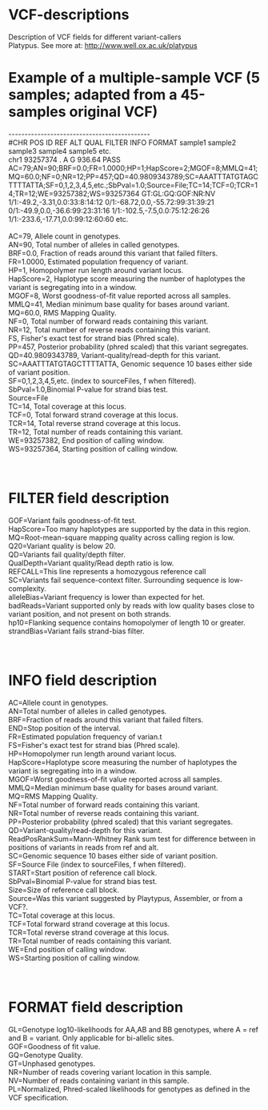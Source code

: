 # VCF-descriptions
Description of VCF fields for different variant-callers
<br>
Platypus. See more at: http://www.well.ox.ac.uk/platypus
<br>
# Example of a multiple-sample VCF (5 samples; adapted from a 45-samples original VCF)<br>
--------------------------------------------<br>
#CHR	POS	ID	REF	ALT	QUAL	FILTER	INFO	FORMAT	sample1	sample2	sample3	sample4	sample5	etc.<br>
chr1	93257374	.	A	G	936.64	PASS	AC=79;AN=90;BRF=0.0;FR=1.0000;HP=1;HapScore=2;MGOF=8;MMLQ=41;MQ=60.0;NF=0;NR=12;PP=457;QD=40.9809343789;SC=AAATTTATGTAGCTTTTATTA;SF=0,1,2,3,4,5,etc.;SbPval=1.0;Source=File;TC=14;TCF=0;TCR=14;TR=12;WE=93257382;WS=93257364	GT:GL:GQ:GOF:NR:NV	1/1:-49.2,-3.31,0.0:33:8:14:12	0/1:-68.72,0.0,-55.72:99:31:39:21	0/1:-49.9,0.0,-36.6:99:23:31:16	1/1:-102.5,-7.5,0.0:75:12:26:26	1/1:-233.6,-17.71,0.0:99:12:60:60	etc.<br>
<br>
AC=79, Allele count in genotypes.<br>
AN=90, Total number of alleles in called genotypes.<br>
BRF=0.0, Fraction of reads around this variant that failed filters.<br>
FR=1.0000, Estimated population frequency of variant.<br>
HP=1, Homopolymer run length around variant locus.<br>
HapScore=2, Haplotype score measuring the number of haplotypes the variant is segregating into in a window.<br>
MGOF=8, Worst goodness-of-fit value reported across all samples.<br>
MMLQ=41, Median minimum base quality for bases around variant.<br>
MQ=60.0, RMS Mapping Quality.<br>
NF=0, Total number of forward reads containing this variant.<br>
NR=12, Total number of reverse reads containing this variant.<br>
FS, Fisher's exact test for strand bias (Phred scale).<br>
PP=457, Posterior probability (phred scaled) that this variant segregates.<br>
QD=40.9809343789, Variant-quality/read-depth for this variant.<br>
SC=AAATTTATGTAGCTTTTATTA, Genomic sequence 10 bases either side of variant position.<br>
SF=0,1,2,3,4,5,etc. (index to sourceFiles, f when filtered).
SbPval=1.0,Binomial P-value for strand bias test.<br>
Source=File<br>
TC=14, Total coverage at this locus.<br>
TCF=0, Total forward strand coverage at this locus.<br>
TCR=14, Total reverse strand coverage at this locus.<br>
TR=12, Total number of reads containing this variant.<br>
WE=93257382, End position of calling window.<br>
WS=93257364, Starting position of calling window.<br>
<br>
<br>
# FILTER field description<br>
GOF=Variant fails goodness-of-fit test.<br>
HapScore=Too many haplotypes are supported by the data in this region.<br>
MQ=Root-mean-square mapping quality across calling region is low.<br>
Q20=Variant quality is below 20.<br>
QD=Variants fail quality/depth filter.<br>
QualDepth=Variant quality/Read depth ratio is low.<br>
REFCALL=This line represents a homozygous reference call<br>
SC=Variants fail sequence-context filter. Surrounding sequence is low-complexity.<br>
alleleBias=Variant frequency is lower than expected for het.<br>
badReads=Variant supported only by reads with low quality bases close to variant position, and not present on both strands.<br>
hp10=Flanking sequence contains homopolymer of length 10 or greater.<br>
strandBias=Variant fails strand-bias filter.<br>
<br>
<br>
# INFO field description<br>
AC=Allele count in genotypes.<br>
AN=Total number of alleles in called genotypes.<br>
BRF=Fraction of reads around this variant that failed filters.<br>
END=Stop position of the interval.<br>
FR=Estimated population frequency of varian.t<br>
FS=Fisher's exact test for strand bias (Phred scale).<br>
HP=Homopolymer run length around variant locus.<br>
HapScore=Haplotype score measuring the number of haplotypes the variant is segregating into in a window.<br>
MGOF=Worst goodness-of-fit value reported across all samples.<br>
MMLQ=Median minimum base quality for bases around variant.<br>
MQ=RMS Mapping Quality.<br>
NF=Total number of forward reads containing this variant.<br>
NR=Total number of reverse reads containing this variant.<br>
PP=Posterior probability (phred scaled) that this variant segregates.<br>
QD=Variant-quality/read-depth for this variant.<br>
ReadPosRankSum=Mann-Whitney Rank sum test for difference between in positions of variants in reads from ref and alt.<br>
SC=Genomic sequence 10 bases either side of variant position.<br>
SF=Source File (index to sourceFiles, f when filtered).<br>
START=Start position of reference call block.<br>
SbPval=Binomial P-value for strand bias test.<br>
Size=Size of reference call block.<br>
Source=Was this variant suggested by Playtypus, Assembler, or from a VCF?.<br>
TC=Total coverage at this locus.<br>
TCF=Total forward strand coverage at this locus.<br>
TCR=Total reverse strand coverage at this locus.<br>
TR=Total number of reads containing this variant.<br>
WE=End position of calling window.<br>
WS=Starting position of calling window.<br>
<br>
<br>
# FORMAT field description<br>
GL=Genotype log10-likelihoods for AA,AB and BB genotypes, where A = ref and B = variant. Only applicable for bi-allelic sites.<br>
GOF=Goodness of fit value.<br>
GQ=Genotype Quality.<br>
GT=Unphased genotypes.<br>
NR=Number of reads covering variant location in this sample.<br>
NV=Number of reads containing variant in this sample.<br>
PL=Normalized, Phred-scaled likelihoods for genotypes as defined in the VCF specification.<br>
<br>
<br>
